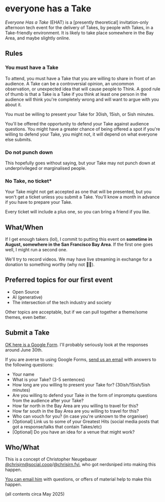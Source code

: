 # everyone has a Take

_Everyone Has a Take_ (EHAT) is a [presently theoretical] invitation-only afternoon tech event for the delivery of Takes, by people with Takes, in a Take-friendly environment. It is likely to take place somewhere in the Bay Area, and maybe slightly online.


## Rules

### You must have a Take

To attend, you must have a Take that you are willing to share in front of an audience. A Take can be a controversial opinion, an uncommon observation, or unexpected idea that will cause people to Think. A good rule of thumb is that a Take is a Take if you think at least one person in the audience will think you're completely wrong and will want to argue with you about it.

You must be willing to present your Take for 30ish, 15ish, or 5ish minutes.

You'll be offered the opportunity to defend your Take against audience questions. You might have a greater chance of being offered a spot if you're willing to defend your Take, you might not, it will depend on what everyone else submits.


### Do not punch down

This hopefully goes without saying, but your Take may not punch down at underprivileged or marginalised people.


### No Take, no ticket*

Your Take might not get accepted as one that will be presented, but you won't get a ticket unless you submit a Take. You'll know a month in advance if you have to prepare your Take.

Every ticket will include a plus one, so you can bring a friend if you like.


## What/When

If I get enough takers (lol), I commit to putting this event on **sometime in August, somewhere in the San Francisco Bay Area**. If the first one goes well, I might run a second one.

We'll try to record videos. We may have live streaming in exchange for a donation to something worthy (why not 🤷‍♂️).


## Preferred topics for our first event

* Open Source
* AI (generative)
* The intersection of the tech industry and society

Other topics are acceptable, but if we can pull together a theme/some themes, even better.


## Submit a Take

[OK here is a Google Form](https://forms.gle/6K3zLNkTDtYGcLr78). I'll probably seriously look at the responses around June 30th.

If you are averse to using Google Forms, [send us an email](mailto:takes@ehat.fyi) with answers to the following questions:

* Your name
* What is your Take? (3-5 sentences)
* How long are you willing to present your Take for? (30ish/15ish/5ish minutes)
* Are you willing to defend your Take in the form of impromptu questions from the audience after your Take?
* How far north in the Bay Area are you willing to travel for this?
* How far south in the Bay Area are you willing to travel for this?
* Who can vouch for you? (in case you're unknown to the organiser)
* [Optional] Link us to some of your Greatest Hits (social media posts that got a response/talks that contain Takes/etc)
* [Optional] Do you have an idea for a venue that might work?


## Who/What

This is a concept of Christopher Neugebauer [@chrisjrn@social.coop](https://social.coop/@chrisjrn)/[@chrisjrn.fyi](https://bsky.app/profile/chrisjrn.fyi), who got nerdsniped into making this happen.

[You can email him](mailto:chrisjrn@ehat.fyi) with questions, or offers of material help to make this happen.

(all contents circa May 2025)
